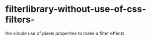 # filterlibrary-without-use-of-css-filters-
the simple use of pixels properties to make a filter effects
